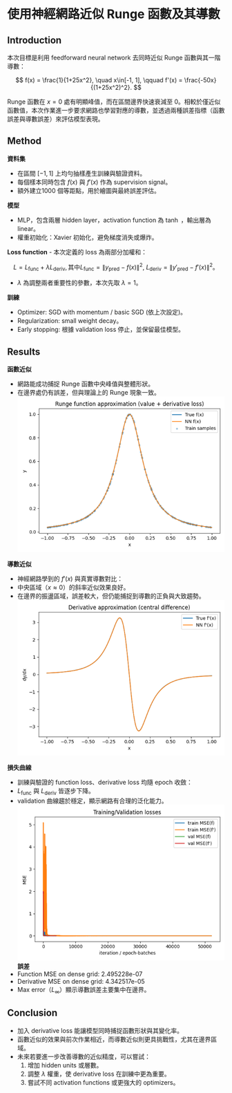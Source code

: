 # 使用神經網路近似 Runge 函數及其導數

## Introduction

本次目標是利用 feedforward neural network 去同時近似 Runge
函數與其一階導數：

$$
f(x) = \frac{1}{1+25x^2}, \quad x\in[-1, 1], 
\qquad
f'(x) = \frac{-50x}{(1+25x^2)^2}.
$$

Runge 函數在 $x=0$ 處有明顯峰值，而在區間邊界快速衰減至
0。相較於僅近似函數值，本次作業進一步要求網路也學習對應的導數，並透過兩種誤差指標（函數誤差與導數誤差）來評估模型表現。

## Method

**資料集** 
- 在區間 $[-1,1]$ 上均勻抽樣產生訓練與驗證資料。 
- 每個樣本同時包含 $f(x)$ 與 $f'(x)$ 作為 supervision signal。 
- 額外建立1000 個等距點，用於繪圖與最終誤差評估。

**模型** 
- MLP，包含兩層 hidden layer，activation function 為 
$\tanh$ ，輸出層為 linear。 
- 權重初始化：Xavier
初始化，避免梯度消失或爆炸。

**Loss function** - 本次定義的 loss 為兩部分加權和： 

$$
  L = L_{\text{func}} + \lambda L_{\text{deriv}},
 \text{其中}
L_{\text{func}} = \|y_{\text{pred}} - f(x)\|^2,\
L_{\text{deriv}} = \|y'_{\text{pred}} - f'(x)\|^2。 
$$
- $\lambda$ 為調整兩者重要性的參數，本次先取 $\lambda=1$。

**訓練** 
- Optimizer: SGD with momentum / basic SGD (依上次設定)。
- Regularization: small weight decay。
- Early stopping: 根據 validation loss 停止，並保留最佳模型。

## Results

**函數近似** 
- 網路能成功捕捉 Runge 函數中央峰值與整體形狀。
- 在邊界處仍有誤差，但與理論上的 Runge 現象一致。
![Figure_1](Figure_1.png)

**導數近似** 
- 神經網路學到的 $f'(x)$ 與真實導數對比：
- 中央區域（$x \approx 0$）的斜率近似效果良好。
- 在邊界的振盪區域，誤差較大，但仍能捕捉到導數的正負與大致趨勢。
![Figure_2](Figure_2.png)

**損失曲線** 
- 訓練與驗證的 function loss、derivative loss 均隨 epoch
收斂：
- $L_{\text{func}}$ 與 $L_{\text{deriv}}$ 皆逐步下降。
- validation 曲線趨於穩定，顯示網路有合理的泛化能力。
![Figure_3](Figure_3.png)
**誤差**
- Function MSE on dense grid:
2.495228e-07
- Derivative MSE on dense grid:
4.342517e-05
- Max error（$L_\infty$）顯示導數誤差主要集中在邊界。

## Conclusion

-   加入 derivative loss 能讓模型同時捕捉函數形狀與其變化率。
-   函數近似的效果與前次作業相近，而導數近似則更具挑戰性，尤其在邊界區域。
-   未來若要進一步改善導數的近似精度，可以嘗試：
    1.  增加 hidden units 或層數。
    2.  調整 $\lambda$ 權重，使 derivative loss 在訓練中更為重要。
    3.  嘗試不同 activation functions 或更強大的 optimizers。

